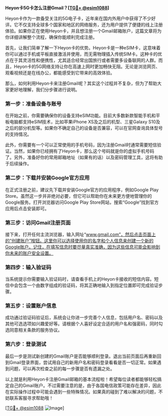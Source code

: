 **Heyon卡5G卡怎么注册Gmail？[[TG💪+ @esim1088](https://t.me/s/esim1088)]**

Heyon卡作为一款备受关注的5G电子卡，近年来在国内外用户中获得了不少好评。它不仅支持全球多个国家和地区的网络服务，还为用户提供了便捷的线上注册体验。如果你正在使用Heyon卡，并且想注册一个Gmail邮箱账户，这篇文章将为你详细讲解整个流程，确保你能顺利完成注册。

首先，让我们简单了解一下Heyon卡的优势。Heyon卡是一种eSIM卡，这意味着你可以通过手机或平板直接激活并使用，而无需物理插入传统SIM卡。这种卡的优点在于其灵活性和便携性，尤其适合经常出国旅行或者需要多设备联网的人群。而且，Heyon卡的5G网络支持让你在高速上网时更加畅快无阻。无论是浏览网页、观看视频还是在线办公，都能感受到它带来的高效体验。

那么，如何利用Heyon卡来注册Gmail呢？其实这个过程并不复杂，但为了帮助大家更好地理解，我们分步骤进行说明。

### 第一步：准备设备与账号

在开始之前，你需要确保你的设备支持eSIM功能。目前大多数新款智能手机和平板电脑都支持eSIM技术，比如苹果iPhone XS及之后的机型、三星Galaxy S10及之后的部分机型等。如果你不确定自己的设备是否兼容，可以在官网查询具体型号的支持情况。

此外，你需要有一个可以正常使用的手机号码，因为注册Gmail时通常需要短信验证。当然，如果你已经拥有了Heyon卡，那么这个号码就是你的虚拟手机号码了。另外，准备好你的常用邮箱地址（如果有的话）以及密码管理工具，这将有助于后续操作。

### 第二步：下载并安装Google官方应用

在正式注册之前，建议先下载并安装Google官方的应用程序，例如Google Play Store。虽然这一步并非绝对必要，但它可以帮助你在未来更方便地管理你的Google服务。打开浏览器访问Google Play Store网站，搜索“Google”找到官方应用后点击安装即可。

### 第三步：访问Gmail注册页面

接下来，打开任何主流浏览器，输入网址“www.gmail.com”，然后点击页面上的“创建账户”按钮。这里你可以选择使用你的名字和个人信息来创建一个新的Google账户。记住，在填写信息时要尽量真实准确，因为这些信息可能会影响到你未来的账户安全设置。

### 第四步：输入验证码

当系统提示你需要输入验证码时，请查看手机上的Heyon卡接收的短信内容。短信中会包含一个由数字组成的验证码，将其正确地输入到指定位置即可完成验证步骤。

### 第五步：设置账户信息

成功通过验证码验证后，系统会让你进一步完善个人信息，包括用户名、密码以及其他可选选项如兴趣爱好等。请根据个人喜好设定合适的用户名和强密码，同时勾选同意相关条款的服务协议。

### 第六步：登录测试

最后一步是测试新创建的Gmail账户是否能够顺利登录。退出当前页面后再重新回到Gmail登录界面，尝试用自己的新用户名和密码登录看看是否一切正常。如果遇到问题，可以再次检查之前的每一步骤是否有遗漏之处。

以上就是利用Heyon卡注册Gmail邮箱的基本流程啦！希望每位读者都能够轻松搞定自己的Gmail账户。不过需要注意的是，由于各国电信政策可能存在差异，因此在实际操作过程中可能会遇到一些特殊情况。如果真的碰到了难以解决的问题，不妨联系客服寻求帮助哦！

[[TG💪+ @esim1088](https://t.me/s/esim1088) ![Image](https://i.postimg.cc/4NQfJmqS/Snipaste-2025-05-13-00-14-12.png)]